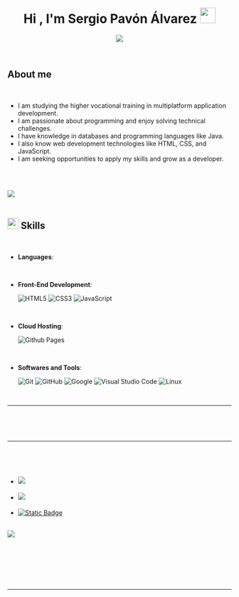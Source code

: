 <h1 align="center"><b>Hi , I'm Sergio Pavón Álvarez </b><img src="https://media.giphy.com/media/hvRJCLFzcasrR4ia7z/giphy.gif" width="35"></h1>

<p align="center">
 <a href="https://github.com/DenverCoder1/readme-typing-svg"><img src="https://media.giphy.com/media/26tn33aiTi1jkl6H6/giphy.gif"></a>
</p>






<br>



	
## **About me**


<br>

- I am studying the higher vocational training in multiplatform application development.
- I am passionate about programming and enjoy solving technical challenges.
- I have knowledge in databases and programming languages like Java.
- I also know web development technologies like HTML, CSS, and JavaScript.
- I am seeking opportunities to apply my skills and grow as a developer.

<br><br>

<img src="https://user-images.githubusercontent.com/73097560/115834477-dbab4500-a447-11eb-908a-139a6edaec5c.gif"><br><br>

## <img src="https://media2.giphy.com/media/QssGEmpkyEOhBCb7e1/giphy.gif?cid=ecf05e47a0n3gi1bfqntqmob8g9aid1oyj2wr3ds3mg700bl&rid=giphy.gif" width ="25"><b> Skills</b>
<br>

<p align="center">

- **Languages**:
    


<br>   
    
- **Front-End Development**:

   ![HTML5](https://img.shields.io/badge/HTML5%20-%23E34F26.svg?style=for-the-badge&logo=html5&logoColor=white)
   ![CSS3](https://img.shields.io/badge/CSS%20-%231572B6.svg?style=for-the-badge&logo=css3&logoColor=white)
   ![JavaScript](https://img.shields.io/badge/JavaScript%20-%23F7DF1E.svg?style=for-the-badge&logo=javascript&logoColor=black)

<br>

- **Cloud Hosting**:

    ![Github Pages](https://img.shields.io/badge/GitHub%20Pages-%23327FC7.svg?style=for-the-badge&logo=github&logoColor=white)
    
<br>

- **Softwares and Tools**:

    ![Git](https://img.shields.io/badge/git-%23F05033.svg?style=for-the-badge&logo=git&logoColor=white)
    ![GitHub](https://img.shields.io/badge/github-%23121011.svg?style=for-the-badge&logo=github&logoColor=white)
    ![Google](https://img.shields.io/badge/google-%234285F4.svg?style=for-the-badge&logo=google&logoColor=white)
    ![Visual Studio Code](https://img.shields.io/badge/Visual%20Studio%20Code-0078d7.svg?style=for-the-badge&logo=visual-studio-code&logoColor=white)
    ![Linux](https://img.shields.io/badge/Linux-FCC624?style=for-the-badge&logo=linux&logoColor=black) 


<br>

-----


<div align="center">



</div>

<br>
<br>
<br>

-----

<br>
<br>


<br>
<div align='left'>

<ul>

<li>

<a href="https://www.linkedin.com/in/sergio-pavon-alvarez-297bb282/" target="_blank">
<img src="https://img.shields.io/badge/Sergio%20Pav%C3%B3n%20%C3%81lvarez-blue?logo=linkedin&logoColor=blue&label=Linkedin&labelColor=white&link=https%3A%2F%2Fwww.linkedin.com%2Fin%2Fsergio-pavon-alvarez-297bb282%2F"/>


    

</a>
</li>

<br>

<li>



<a href="https://twitter.com/DexerOh" target="_blank">
<img src="https://img.shields.io/badge/Sergio%20Pav%C3%B3n%20%C3%81lvarez-blue?logo=Twitter&logoColor=blue&label=Twitter&labelColor=white&link=https%3A%2F%2Ftwitter.com%2Fhome"/>
</a>
</li>

<br>

<li>
<a href="mailto:sergiopavonalvarez@gmail.com" target="_blank">


 <img alt="Static Badge" src="https://img.shields.io/badge/Sergio_Pav%C3%B3n_%C3%81lvarez-you_like?logo=gmail&label=GMAIL&labelColor=orange&color=orange">

</a>
</li>
	
</ul>
</div>

<br>
<img src="https://user-images.githubusercontent.com/73097560/115834477-dbab4500-a447-11eb-908a-139a6edaec5c.gif">
<br>
<br>
<br>

<div align='center'>



</div>
<br>
<br>
<br>
<br>

---

<br>
